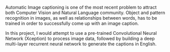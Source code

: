 Automatic Image captioning is one of the most recent problem to attract both Computer Vision and Natural Language community. Object and pattern recognition in images, as well as relationships between words, has to be trained in order to successfully come up with an image caption. 
 
In this project, I would attempt to use a pre-trained Convolutional Neural Network (Xception) to process image data, followed by building a deep multi-layer recurrent neural network to generate the captions in English. 
